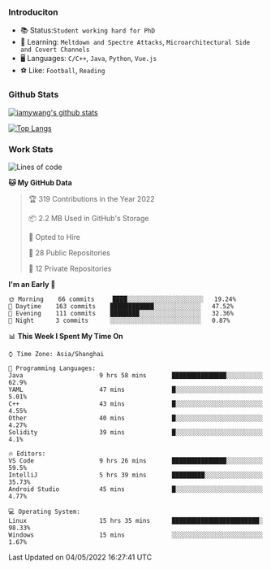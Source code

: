 ### Introduciton

- 📚 Status:`Student working hard for PhD`
- 🔎 Learning: `Meltdown and Spectre Attacks`, `Microarchitectural Side and Covert Channels`
- 🖥️ Languages: `C/C++`, `Java`, `Python`, `Vue.js`
- ⚽ Like: `Football`, `Reading`

### Github Stats

[![iamywang's github stats](https://github-readme-stats.vercel.app/api?username=iamywang&count_private=true&show_icons=true)]()

[![Top Langs](https://github-readme-stats.vercel.app/api/top-langs/?username=iamywang&layout=compact)]()

### Work Stats

<!--START_SECTION:waka-->
![Lines of code](https://img.shields.io/badge/From%20Hello%20World%20I%27ve%20Written--49%20Thousand%20lines%20of%20code-blue)

**🐱 My GitHub Data** 

> 🏆 319 Contributions in the Year 2022
 > 
> 📦 2.2 MB Used in GitHub's Storage 
 > 
> 💼 Opted to Hire
 > 
> 📜 28 Public Repositories 
 > 
> 🔑 12 Private Repositories  
 > 
**I'm an Early 🐤** 

```text
🌞 Morning    66 commits     ████░░░░░░░░░░░░░░░░░░░░░   19.24% 
🌆 Daytime    163 commits    ████████████░░░░░░░░░░░░░   47.52% 
🌃 Evening    111 commits    ████████░░░░░░░░░░░░░░░░░   32.36% 
🌙 Night      3 commits      ░░░░░░░░░░░░░░░░░░░░░░░░░   0.87%

```


📊 **This Week I Spent My Time On** 

```text
⌚︎ Time Zone: Asia/Shanghai

💬 Programming Languages: 
Java                     9 hrs 58 mins       ███████████████░░░░░░░░░░   62.9% 
YAML                     47 mins             █░░░░░░░░░░░░░░░░░░░░░░░░   5.01% 
C++                      43 mins             █░░░░░░░░░░░░░░░░░░░░░░░░   4.55% 
Other                    40 mins             █░░░░░░░░░░░░░░░░░░░░░░░░   4.27% 
Solidity                 39 mins             █░░░░░░░░░░░░░░░░░░░░░░░░   4.1%

🔥 Editors: 
VS Code                  9 hrs 26 mins       ███████████████░░░░░░░░░░   59.5% 
IntelliJ                 5 hrs 39 mins       █████████░░░░░░░░░░░░░░░░   35.73% 
Android Studio           45 mins             █░░░░░░░░░░░░░░░░░░░░░░░░   4.77%

💻 Operating System: 
Linux                    15 hrs 35 mins      ████████████████████████░   98.33% 
Windows                  15 mins             ░░░░░░░░░░░░░░░░░░░░░░░░░   1.67%

```


 Last Updated on 04/05/2022 16:27:41 UTC
<!--END_SECTION:waka-->
